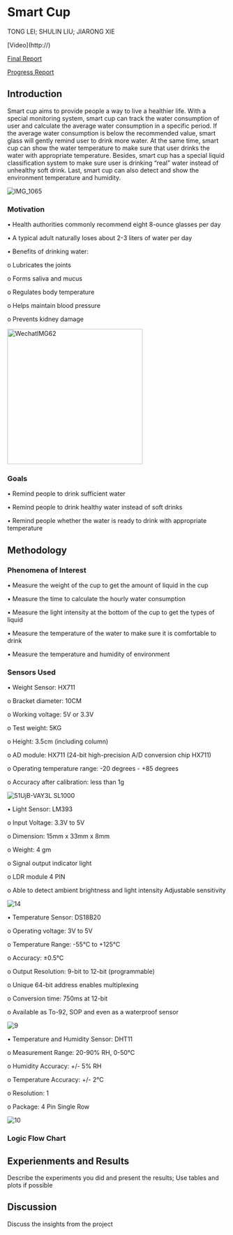 # Smart Cup
TONG LEI; SHULIN LIU; JIARONG XIE
<p> </p>
[Video](http://)
<p> </p>
<p><a href="http://12740teamab.github.io/Smart-Glass/Final Report.pdf" target="_blank">Final Report</a></p>
<p> </p>
<p><a href="http://12740teamab.github.io/Smart-Glass/Progress Report.pdf" target="_blank">Progress Report</a></p>

<h2>Introduction</h2>
<p>Smart cup aims to provide people a way to live a healthier life. With a special monitoring system, smart cup can track the water consumption of user and calculate the average water consumption in a specific period. If the average water consumption is below the recommended value, smart glass will gently remind user to drink more water. At the same time, smart cup can show the water temperature to make sure that user drinks the water with appropriate temperature. Besides, smart cup has a special liquid classification system to make sure user is drinking “real” water instead of unhealthy soft drink. Last, smart cup can also detect and show the environment temperature and humidity.<p>

![IMG_1065](https://user-images.githubusercontent.com/55921083/66975041-284fdc00-f06b-11e9-81c7-36b61a8c7980.jpg)

<h3>Motivation</h3>
<p>•	Health authorities commonly recommend eight 8-ounce glasses per day<p>
<p>•	A typical adult naturally loses about 2-3 liters of water per day<p>
<p>•	Benefits of drinking water:</p>
<p>   o	Lubricates the joints</p>
<p>   o	Forms saliva and mucus</p>
<p>   o	Regulates body temperature</p>
<p>   o	Helps maintain blood pressure</p>
<p>   o	Prevents kidney damage</p>

<img width="310" alt="WechatIMG62" src="https://user-images.githubusercontent.com/55921083/66975160-9eecd980-f06b-11e9-8691-c6ac8e0c60d3.png">

<h3>Goals</h3>
<p>•	Remind people to drink sufficient water</p>
<p>•	Remind people to drink healthy water instead of soft drinks</p>
<p>•	Remind people whether the water is ready to drink with appropriate temperature</p>

<h2>Methodology</h2>
<h3>Phenomena of Interest</h3>
<p>•	Measure the weight of the cup to get the amount of liquid in the cup</p>
<p>•	Measure the time to calculate the hourly water consumption</p>
<p>•	Measure the light intensity at the bottom of the cup to get the types of liquid</p>
<p>•	Measure the temperature of the water to make sure it is comfortable to drink</p>
<p>•	Measure the temperature and humidity of environment</p>

<h3>Sensors Used</h3>
<p>•	Weight Sensor: HX711</p>
<p>   o	Bracket diameter: 10CM</p>
<p>   o	Working voltage: 5V or 3.3V</p>
<p>   o	Test weight: 5KG</p>
<p>   o	Height: 3.5cm (including column)</p>
<p>   o	AD module: HX711 (24-bit high-precision A/D conversion chip HX711)</p>
<p>   o	Operating temperature range: -20 degrees - +85 degrees</p>
<p>   o	Accuracy after calibration: less than 1g</p>

![51UjB-VAY3L _SL1000_](https://user-images.githubusercontent.com/55921083/66975382-597cdc00-f06c-11e9-916e-19afb1867ab5.jpg)

<p>•	Light Sensor: LM393</p>
<p>   o	Input Voltage: 3.3V to 5V</p>
<p>   o	Dimension: 15mm x 33mm x 8mm</p>
<p>   o	Weight: 4 gm</p>
<p>   o	Signal output indicator light</p>
<p>   o	LDR module 4 PIN</p>
<p>   o	Able to detect ambient brightness and light intensity Adjustable sensitivity</p>

![14](https://user-images.githubusercontent.com/55921083/66975509-b24c7480-f06c-11e9-934f-d07274db6b38.jpg)

<p>•	Temperature Sensor: DS18B20</p>
<p>   o	Operating voltage: 3V to 5V</p>
<p>   o	Temperature Range: -55°C to +125°C</p>
<p>   o	Accuracy: ±0.5°C</p>
<p>   o	Output Resolution: 9-bit to 12-bit (programmable)</p>
<p>   o	Unique 64-bit address enables multiplexing</p>
<p>   o	Conversion time: 750ms at 12-bit </p>
<p>   o	Available as To-92, SOP and even as a waterproof sensor</p>

![9](https://user-images.githubusercontent.com/55921083/66975691-43235000-f06d-11e9-9617-8b282db2ef43.jpg)

<p>•	Temperature and Humidity Sensor: DHT11</p>
<p>   o	Measurement Range: 20-90% RH, 0-50°C</p>
<p>   o	Humidity Accuracy: +/- 5% RH</p>
<p>   o	Temperature Accuracy: +/- 2°C</p>
<p>   o	Resolution: 1</p>
<p>   o	Package: 4 Pin Single Row</p>

![10](https://user-images.githubusercontent.com/55921083/66975744-76fe7580-f06d-11e9-94b2-c13c0e95a4b5.jpg)

<h3>Logic Flow Chart</h3>


<h2>Experienments and Results</h2>
<p>Describe the experiments you did and present the results; Use tables and plots if possible</p>

<h2>Discussion</h2>
<p>Discuss the insights from the project</p>


